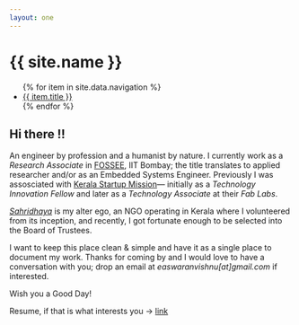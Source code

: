 ```yaml
---
layout: one
---
```


<div class="header">
    <h1>{{ site.name }}</h1>
    <ul>
        {% for item in site.data.navigation %}
        <li>
            <a href="{{ item.url }}">{{ item.title }}</a>
        </li>
        {% endfor %}
    </ul>
</div>

## Hi there !!

An engineer by profession and a humanist by nature. I currently work as a *Research Associate* in [FOSSEE](http://www.sahridhaya.org/), IIT Bombay; the title translates to applied researcher and/or as an Embedded Systems Engineer. Previously I was assosciated with [Kerala Startup Mission](https://startupmission.kerala.gov.in/)&mdash; initially as a *Technology Innovation Fellow* and later as a *Technology Associate* at their *Fab Labs*.

[*Sahridhaya*](http://www.sahridhaya.org/) is my alter ego, an NGO operating in Kerala where I volunteered from its inception, and recently, I got fortunate enough to be selected into the Board of Trustees.

I want to keep this place clean & simple and have it as a single place to document my work. Thanks for coming by and I would love to have a conversation with you; drop an email at *easwaranvishnu[at]gmail.com* if interested.

Wish you a Good Day!

Resume, if that is what interests you -> [link](https://github.com/VishnuEaswaran/resume/blob/master/vishnuResume.pdf)
